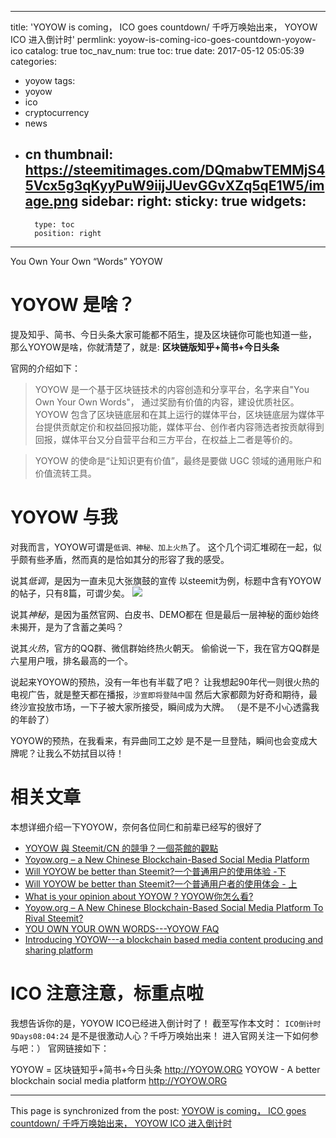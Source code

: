 
---
title: 'YOYOW is coming， ICO goes countdown/  千呼万唤始出来，  YOYOW ICO 进入倒计时'
permlink: yoyow-is-coming-ico-goes-countdown-yoyow-ico
catalog: true
toc_nav_num: true
toc: true
date: 2017-05-12 05:05:39
categories:
- yoyow
tags:
- yoyow
- ico
- cryptocurrency
- news
- cn
thumbnail: https://steemitimages.com/DQmabwTEMMjS45Vcx5g3qKyyPuW9iijJUevGGvXZq5qE1W5/image.png
sidebar:
    right:
        sticky: true
widgets:
    -
        type: toc
        position: right
---


You Own Your Own “Words”  YOYOW

# YOYOW 是啥？

提及知乎、简书、今日头条大家可能都不陌生，提及区块链你可能也知道一些，
那么YOYOW是啥，你就清楚了，就是: **区块链版知乎+简书+今日头条**

官网的介绍如下：

>YOYOW 是一个基于区块链技术的内容创造和分享平台，名字来自"You Own Your Own Words"， 通过奖励有价值的内容，建设优质社区。 YOYOW 包含了区块链底层和在其上运行的媒体平台，区块链底层为媒体平台提供贡献定价和权益回报功能，媒体平台、创作者内容筛选者按贡献得到回报，媒体平台又分自营平台和三方平台，在权益上二者是等价的。

>YOYOW 的使命是“让知识更有价值”，最终是要做 UGC 领域的通用账户和价值流转工具。 

# YOYOW 与我

对我而言，YOYOW可谓是`低调、神秘、加上火热`了。
这个几个词汇堆砌在一起，似乎颇有些矛盾，然而真的是恰如其分的形容了我的感受。

说其*低调*，是因为一直未见大张旗鼓的宣传
以steemit为例，标题中含有YOYOW的帖子，只有8篇，可谓少矣。
![](https://steemitimages.com/DQmabwTEMMjS45Vcx5g3qKyyPuW9iijJUevGGvXZq5qE1W5/image.png)

说其*神秘*，是因为虽然官网、白皮书、DEMO都在
但是最后一层神秘的面纱始终未揭开，是为了含蓄之美吗？

说其*火热*，官方的QQ群、微信群始终热火朝天。
偷偷说一下，我在官方QQ群是六星用户哦，排名最高的一个。

说起来YOYOW的预热，没有一年也有半载了吧？
让我想起90年代一则很火热的电视广告，就是整天都在播报，`沙宣即将登陆中国`
然后大家都颇为好奇和期待，最终沙宣投放市场，一下子被大家所接受，瞬间成为大牌。
（是不是不小心透露我的年龄了）

YOYOW的预热，在我看来，有异曲同工之妙
是不是一旦登陆，瞬间也会变成大牌呢？让我么不妨拭目以待！

# 相关文章
本想详细介绍一下YOYOW，奈何各位同仁和前辈已经写的很好了

* [YOYOW 與 Steemit/CN 的競爭？一個茶館的觀點](https://steemit.com/cn/@deanliu/yoyow-steemit-cn)
* [Yoyow.org – a New Chinese Blockchain-Based Social Media Platform](https://steemit.com/cryptocurrency/@alexjonescentral/yoyow-org-a-new-chinese-blockchain-based-social-media-platform)
* [Will YOYOW be better than Steemit?一个普通用户的使用体验 -下](https://steemit.com/steemit/@rivalhw/is-yoyow-be-better-than-steemit-1)
* [Will YOYOW be better than Steemit?一个普通用户者的使用体会 - 上](https://steemit.com/steemit/@rivalhw/is-yoyow-be-better-than-steemit)
* [What is your opinion about YOYOW ? YOYOW你怎么看?](https://steemit.com/steemit/@pluswave/what-is-your-opinion-about-yoyow-yoyow)
* [Yoyow.org – A New Chinese Blockchain-Based Social Media Platform To Rival Steemit?](https://steemit.com/blockchain/@mindhunter/yoyow-org-a-new-chinese-blockchain-based-social-media-platform-to-rival-steemit)
* [YOU OWN YOUR OWN WORDS---YOYOW FAQ](https://steemit.com/steemit/@yo-yow/you-own-your-own-words-yoyow-faq)
* [Introducing YOYOW---a blockchain based media content producing and sharing platform](https://steemit.com/beyondbitcoin/@yo-yow/introducing-yoyow-a-blockchain-based-media-content-producing-and-sharing-platform)

# ICO 注意注意，标重点啦

我想告诉你的是，YOYOW ICO已经进入倒计时了！
截至写作本文时： `ICO倒计时  9Days08:04:24`
是不是很激动人心？千呼万唤始出来！
进入官网关注一下如何参与吧：） 官网链接如下：

YOYOW = 区块链知乎+简书+今日头条 http://YOYOW.ORG YOYOW - A better blockchain social media platform http://YOYOW.ORG

- - -

This page is synchronized from the post: [YOYOW is coming， ICO goes countdown/  千呼万唤始出来，  YOYOW ICO 进入倒计时](https://steemit.com/@oflyhigh/yoyow-is-coming-ico-goes-countdown-yoyow-ico)
